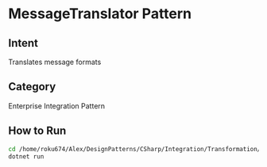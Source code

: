 # MessageTranslator Pattern

## Intent
Translates message formats

## Category
Enterprise Integration Pattern

## How to Run
```bash
cd /home/roku674/Alex/DesignPatterns/CSharp/Integration/Transformation/MessageTranslator
dotnet run
```
